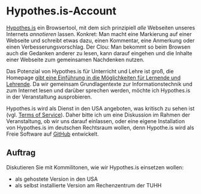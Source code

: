 # Hypothes.is-Account

[Hypothes.is](https://hypothes.is/about/) ein Browsertool, mit dem sich prinzipiell *alle* Webseiten unseres Internets *annotieren* lassen. Konkret: Man macht eine Markierung auf einer Webseite und schreibt etwas dazu, einen Kommentar, eine Anmerkung oder einen Verbesserungsvorschlag. Der Clou: Man bekommt so beim Browsen auch die Gedanken anderer zu lesen, kann darauf eingehen und die Inhalte einer Webseite zum gemeinsamen Nachdenken nutzen.

Das Potenzial von Hypothes.is für Unterricht und Lehre ist groß, die Homepage [gibt eine Einführung in die Möglichkeiten für Lernende und Lehrende](https://hypothes.is/education/). Da wir gemeinsam Grundlagentexte zur Informationstechnik und zum Internet lesen und darüber sprechen werden, möchte ich Hypothes.is in der Veranstaltung ausprobieren.

Hypothes.is wird als Dienst in den USA angeboten, was kritisch zu sehen ist (vgl. [Terms of Service](https://hypothes.is/terms-of-service/)). Daher bitte ich um eine Diskussion im Rahmen der Veranstaltung, ob wir uns darauf einlassen, oder eine eigene Installation von Hypothes.is im deutschen Rechtsraum wollen, denn Hypothe.is wird als Freie Software auf [GitHub](https://github.com/hypothesis/h) entwickelt.

## Auftrag

Diskutieren Sie mit Kommilitonen, wie wir Hypothes.is einsetzen wollen:

* als gehostete Version in den USA
* als selbst installierte Version am Rechenzentrum der TUHH
